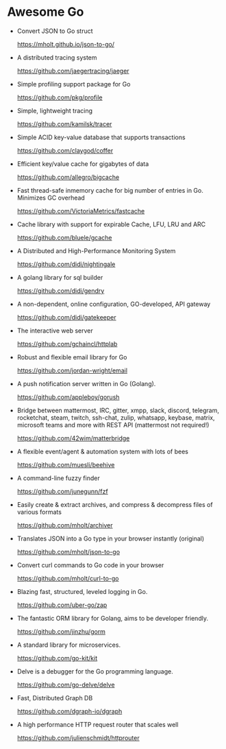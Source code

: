   # Awesome Go
  -  Convert JSON to Go struct
     
     https://mholt.github.io/json-to-go/
  -  A distributed tracing system
     
     https://github.com/jaegertracing/jaeger
     
  -  Simple profiling support package for Go
     
     https://github.com/pkg/profile
     
  -  Simple, lightweight tracing
     
     https://github.com/kamilsk/tracer
     
  -  Simple ACID key-value database that supports transactions
     
     https://github.com/claygod/coffer
     
  -  Efficient key/value cache for gigabytes of data
  
     https://github.com/allegro/bigcache
     
  -  Fast thread-safe inmemory cache for big number of entries in Go. Minimizes GC overhead

     https://github.com/VictoriaMetrics/fastcache
     
  -  Cache library with support for expirable Cache, LFU, LRU and ARC
  
     https://github.com/bluele/gcache
     
  -  A Distributed and High-Performance Monitoring System 
     
     https://github.com/didi/nightingale
     
  -  A golang library for sql builder 
     
     https://github.com/didi/gendry
     
  -  A non-dependent, online configuration, GO-developed, API gateway 
     
     https://github.com/didi/gatekeeper
     
  -  The interactive web server 
     
     https://github.com/gchaincl/httplab
     
  -  Robust and flexible email library for Go 
     
     https://github.com/jordan-wright/email
     
  -  A push notification server written in Go (Golang). 
     
     https://github.com/appleboy/gorush
     
  -  Bridge between mattermost, IRC, gitter, xmpp, slack, discord, telegram, rocketchat, steam, twitch, ssh-chat, zulip, whatsapp, keybase, matrix, microsoft teams and more with REST API (mattermost not required!)
     
     https://github.com/42wim/matterbridge
     
  -  A flexible event/agent & automation system with lots of bees
     
     https://github.com/muesli/beehive
     
  -  A command-line fuzzy finder
     
     https://github.com/junegunn/fzf
     
  -  Easily create & extract archives, and compress & decompress files of various formats
     
     https://github.com/mholt/archiver
     
  -  Translates JSON into a Go type in your browser instantly (original)
     
     https://github.com/mholt/json-to-go
     
  -  Convert curl commands to Go code in your browser
     
     https://github.com/mholt/curl-to-go
     
  -  Blazing fast, structured, leveled logging in Go.
     
     https://github.com/uber-go/zap
     
  -  The fantastic ORM library for Golang, aims to be developer friendly.
     
     https://github.com/jinzhu/gorm
     
  -  A standard library for microservices.
     
     https://github.com/go-kit/kit
     
  -  Delve is a debugger for the Go programming language.
     
     https://github.com/go-delve/delve
     
  -  Fast, Distributed Graph DB
     
     https://github.com/dgraph-io/dgraph
     
  -  A high performance HTTP request router that scales well
  
     https://github.com/julienschmidt/httprouter
